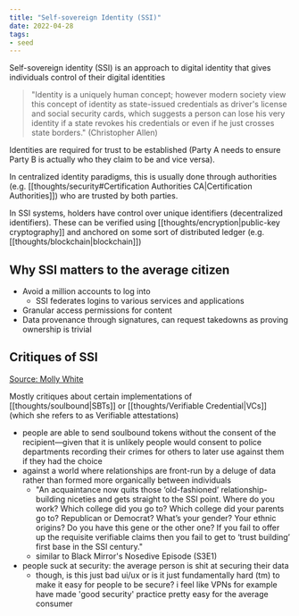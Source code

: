 ```yaml
---
title: "Self-sovereign Identity (SSI)"
date: 2022-04-28
tags:
- seed
---
```


Self-sovereign identity (SSI) is an approach to digital identity that gives individuals control of their digital identities

> "Identity is a uniquely human concept; however modern society view this concept of identity as state-issued credentials as driver's license and social security cards, which suggests a person can lose his very identity if a state revokes his credentials or even if he just crosses state borders." (Christopher Allen)

Identities are required for trust to be established (Party A needs to ensure Party B is actually who they claim to be and vice versa).

In centralized identity paradigms, this is usually done through authorities (e.g. [[thoughts/security#Certification Authorities CA|Certification Authorities]]) who are trusted by both parties.

In SSI systems, holders have control over unique identifiers (decentralized identifiers). These can be verified using [[thoughts/encryption|public-key cryptography]] and anchored on some sort of distributed ledger (e.g. [[thoughts/blockchain|blockchain]])

## Why SSI matters to the average citizen
- Avoid a million accounts to log into
	- SSI federates logins to various services and applications
- Granular access permissions for content
- Data provenance through signatures, can request takedowns as proving ownership is trivial

## Critiques of SSI
[Source: Molly White](https://blog.mollywhite.net/is-acceptably-non-dystopian-self-sovereign-identity-even-possible/)

Mostly critiques about certain implementations of [[thoughts/soulbound|SBTs]] or [[thoughts/Verifiable Credential|VCs]] (which she refers to as Verifiable attestations)
- people are able to send soulbound tokens without the consent of the recipient—given that it is unlikely people would consent to police departments recording their crimes for others to later use against them if they had the choice
- against a world where relationships are front-run by a deluge of data rather than formed more organically between individuals
	- "An acquaintance now quits those ‘old-fashioned’ relationship-building niceties and gets straight to the SSI point. Where do you work? Which college did you go to? Which college did your parents go to? Republican or Democrat? What’s your gender? Your ethnic origins? Do you have this gene or the other one? If you fail to offer up the requisite verifiable claims then you fail to get to ‘trust building’ first base in the SSI century."
	- similar to Black Mirror's Nosedive Episode (S3E1)
- people suck at security: the average person is shit at securing their data
	- though, is this just bad ui/ux or is it just fundamentally hard (tm) to make it easy for people to be secure? i feel like VPNs for example have made 'good security' practice pretty easy for the average consumer